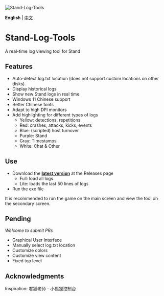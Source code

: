 ![Stand-Log-Tools](https://socialify.git.ci/Sakura1618/Stand-Log-Tools/image?description=1&font=Jost&forks=1&issues=1&language=1&name=1&owner=1&pattern=Plus&pulls=1&stargazers=1&theme=Light)

**English** | [中文](README_CN.md)

# Stand-Log-Tools
A real-time log viewing tool for Stand

## Features
+ Auto-detect log.txt location (does not support custom locations on other disks).
+ Display historical logs
+ Show new Stand logs in real time
+ Windows 11 Chinese support
+ Better Chinese fonts
+ Adapt to high DPI monitors
+ Add highlighting for different types of logs
  + Yellow: detections, repetitions
  + Red: crashes, attacks, kicks, events
  + Blue: (scripted) host turnover
  + Purple: Stand
  + Gray: Timestamps
  + White: Chat & Other

## Use
+ Download the [**latest version**](https://github.com/Sakura1618/Stand-Log-Tools/releases/latest) at the Releases page
  + Full: load all logs
  + Lite: loads the last 50 lines of logs
+ Run the exe file  

It is recommended to run the game on the main screen and view the tool on the secondary screen.

## Pending
*Welcome to submit PRs*

+ Graphical User Interface
+ Manually select log.txt location
+ Customize colors
+ Customize view content
+ Fixed top level

## Acknowledgments
Inspiration: 君狐老师 - 小狐狸控制台